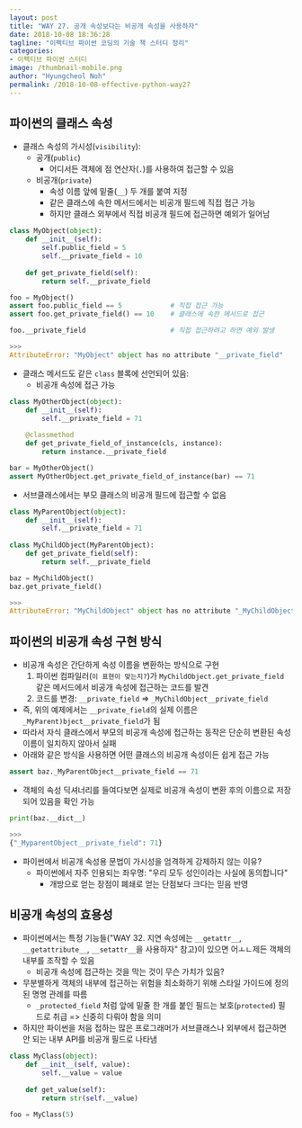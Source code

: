 ```yaml
---
layout: post
title: "WAY 27. 공개 속성보다는 비공개 속성을 사용하자"
date: 2018-10-08 18:36:28
tagline: "이펙티브 파이썬 코딩의 기술 책 스터디 정리"
categories:
- 이펙티브 파이썬 스터디
image: /thumbnail-mobile.png
author: "Hyungcheol Noh"
permalink: /2018-10-08-effective-python-way27
---
```


## 파이썬의 클래스 속성
- 클래스 속성의 가시성(`visibility`):
  - 공개(`public`)
    - 어디서든 객체에 점 연산자(`.`)를 사용하여 접근할 수 있음
  - 비공개(`private`)
    - 속성 이름 앞에 밑줄(`__`) 두 개를 붙여 지정
    - 같은 클래스에 속한 메서드에서는 비공개 필드에 직접 접근 가능
    - 하지만 클래스 외부에서 직접 비공개 필드에 접근하면 예외가 일어남

```python
class MyObject(object):
    def __init__(self):
        self.public_field = 5
        self.__private_field = 10
    
    def get_private_field(self):
        return self.__private_field

foo = MyObject()
assert foo.public_field == 5            # 직접 접근 가능
assert foo.get_private_field() == 10    # 클래스에 속한 메서드로 접근

foo.__private_field                     # 직접 접근하려고 하면 예외 발생

>>>
AttributeError: "MyObject" object has no attribute "__private_field"
```

- 클래스 메서드도 같은 `class` 블록에 선언되어 있음:
  - 비공개 속성에 접근 가능

```python
class MyOtherObject(object):
    def __init__(self):
        self.__private_field = 71
    
    @classmethod
    def get_private_field_of_instance(cls, instance):
        return instance.__private_field

bar = MyOtherObject()
assert MyOtherObject.get_private_field_of_instance(bar) == 71
```

- 서브클래스에서는 부모 클래스의 비공개 필드에 접근할 수 없음

```python
class MyParentObject(object):
    def __init__(self):
        self.__private_field = 71
        
class MyChildObject(MyParentObject):
    def get_private_field(self):
        return self.__private_field

baz = MyChildObject()
baz.get_private_field()

>>>
AttributeError: "MyChildObject" object has no attribute "_MyChildObject__private_field"
```

## 파이썬의 비공개 속성 구현 방식
- 비공개 속성은 간단하게 속성 이름을 변환하는 방식으로 구현
  1. 파이썬 컴파일러(`이 표현이 맞는지?`)가 `MyChildObject.get_private_field` 같은 메서드에서 비공개 속성에 접근하는 코드를 발견
  2. 코드를 변경: `__private_field` => `_MyChildObject__private_field`
- 즉, 위의 예제에서는 `__private_field`의 실제 이름은 `_MyParent)bject__private_field`가 됨
- 따라서 자식 클래스에서 부모의 비공개 속성에 접근하는 동작은 단순히 변환된 속성 이름이 일치하지 않아서 실패
- 아래와 같은 방식을 사용하면 어떤 클래스의 비공개 속성이든 쉽게 접근 가능

```python
assert baz._MyParentObject__private_field == 71
```

- 객체의 속성 딕셔너리를 들여다보면 실제로 비공개 속성이 변환 후의 이름으로 저장되어 있음을 확인 가능

```python
print(baz.__dict__)

>>>
{"_MyparentObject__private_field": 71}
```

- 파이썬에서 비공개 속성용 문법이 가시성을 엄격하게 강제하지 않는 이유?
  - 파이썬에서 자주 인용되는 좌우명: "우리 모두 성인이라는 사실에 동의합니다"
    - 개방으로 얻는 장점이 폐쇄로 얻는 단점보다 크다는 믿음 반영

## 비공개 속성의 효용성
- 파이썬에서는 특정 기능들("WAY 32. 지연 속성에는 `__getattr__`, `__getattribute__`, `__setattr__`을 사용하자" 참고)이 있으면 어ㅗㄴ제든 객체의 내부를 조작할 수 있음
  - 비공개 속성에 접근하는 것을 막는 것이 무슨 가치가 있음?
- 무분별하게 객체의 내부에 접근하는 위험을 최소화하기 위해 스타일 가이드에 정의된 명명 관례를 따름
  - `_protected_field` 처럼 앞에 밑줄 한 개를 붙인 필드는 보호(`protected`) 필드로 취급 => 신중히 다뤄야 함을 의미
- 하지만 파이썬을 처음 접하는 많은 프로그래머가 서브클래스나 외부에서 접근하면 안 되는 내부 API를 비공개 필드로 나타냄

```python
class MyClass(object):
    def __init__(self, value):
        self.__value = value
    
    def get_value(self):
        return str(self.__value)

foo = MyClass(5)
```
